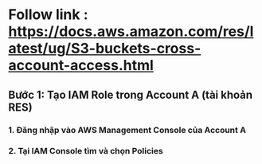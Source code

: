 # Follow link : https://docs.aws.amazon.com/res/latest/ug/S3-buckets-cross-account-access.html
## Bước 1: Tạo IAM Role trong Account A (tài khoản RES)
### 1. Đăng nhập vào AWS Management Console của Account A
### 2. Tại IAM Console tìm và chọn Policies
